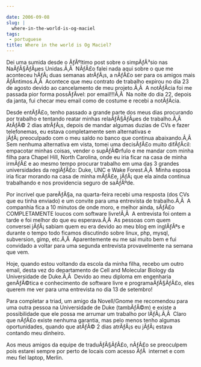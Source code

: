 ```yaml
---

date: 2006-09-08
slug: |
  where-in-the-world-is-og-maciel
tags:
 - portuguese
title: Where in the world is Og Maciel?
---
```


Dei uma sumida desde o ÃƒÂºltimo post sobre o simpÃƒÂ³sio nas
NaÃƒÂ§ÃƒÂµes Unidas.Ã‚Â  NÃƒÂ£o falei nada aqui sobre o que me aconteceu
hÃƒÂ¡ duas semanas atrÃƒÂ¡s, a nÃƒÂ£o ser para os amigos mais
ÃƒÂ­ntimos.Ã‚Â  Acontece que meu contrato de trabalho expirou no dia 23
de agosto devido ao cancelamento de meu projeto.Ã‚Â  A notÃƒÂ­cia foi me
passada pior forma possÃƒÂ­vel: por email!!!Ã‚Â  Na noite do dia 22,
depois da janta, fui checar meu email como de costume e recebi a
notÃƒÂ­cia.

Desde entÃƒÂ£o, tenho passado a grande parte dos meus dias procurando
por trabalho e tentando reatar minhas relaÃƒÂ§ÃƒÂµes de trabalho.Ã‚Â 
AtÃƒÂ© 2 dias atrÃƒÂ¡s, depois de mandar algumas duzias de CVs e fazer
telefonemas, eu estava completamente sem alternativas e
jÃƒÂ¡ preoculpado com o meu saldo no banco que continua abaixando.Ã‚Â 
Sem nenhuma alternativa em vista, tomei uma decisÃƒÂ£o muito difÃƒÂ­cil:
empacotar minhas coisas, vender o supÃƒÂ©rfulo e me mandar com minha
filha para Chapel Hill, North Carolina, onde eu iria ficar na casa de
minha irmÃƒÂ£ e ao mesmo tempo procurar trabalho em uma das 3 grandes
universidades da regiÃƒÂ£o: Duke, UNC e Wake Forest.Ã‚Â  Minha esposa
iria ficar morando na casa de minha mÃƒÂ£e, jÃƒÂ¡ que ela ainda continua
trabalhando e nos providencia seguro de saÃƒÂºde.

Por incrivel que pareÃƒÂ§a, na quarta-feira recebi uma resposta (dos CVs
que eu tinha enviado) e um convite para uma entrevista de trabalho.Ã‚Â 
A companhia fica a 10 minutos de onde moro, e melhor ainda, sÃƒÂ£o
COMPLETAMENTE loucos com software livre!Ã‚Â  A entrevista foi ontem a
tarde e foi melhor do que eu esperava.Ã‚Â  As pessoas com quem conversei
jÃƒÂ¡ sabiam quem eu era devido ao meu blog em inglÃƒÂªs e durante o
tempo todo ficamos discutindo sobre linux, php, mysql, subversion, gimp,
etc.Ã‚Â  Aparentemente eu me sai muito bem e fui convidado a voltar para
uma segunda entrevista provavelmente na semana que vem.

Hoje, quando estou voltando da escola da minha filha, recebo um outro
email, desta vez do departamento de Cell and Molecular Biology da
Universidade de Duke.Ã‚Â  Devido ao meu diploma em engenharia
genÃƒÂ©tica e conhecimento de software livre e programaÃƒÂ§ÃƒÂ£o, eles
querem me ver para uma entrevista no dia 13 de setembro!

Para completar a triad, um amigo da Novell/Gnome me recomendou para uma
outra pessoa na Universidade de Duke (tambÃƒÂ©m) e existe a
possibilidade que ele possa me arrumar um trabalho por lÃƒÂ¡.Ã‚Â  Claro
que nÃƒÂ£o existe nenhuma garantia, mas pelo menos tenho algumas
oportunidades, quando que atÃƒÂ© 2 dias atrÃƒÂ¡s eu jÃƒÂ¡ estava
contando meu dinheiro.

Aos meus amigos da equipe de traduÃƒÂ§ÃƒÂ£o, nÃƒÂ£o se preoculpem pois
estarei sempre por perto de locais com acesso ÃƒÂ  internet e com meu
fiel laptop, Merlin.
